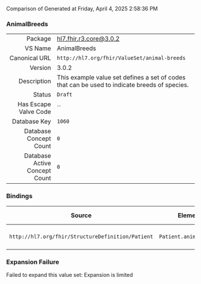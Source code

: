 Comparison of 
Generated at Friday, April 4, 2025 2:58:36 PM

### AnimalBreeds

|      |     |
| ---: | --- |
| Package | hl7.fhir.r3.core@3.0.2 |
| VS Name | AnimalBreeds |
| Canonical URL | `http://hl7.org/fhir/ValueSet/animal-breeds` |
| Version | 3.0.2 |
| Description | This example value set defines a set of codes that can be used to indicate breeds of species. |
| Status | `Draft` |
| Has Escape Valve Code | `` |
| Database Key | `1060` |
| Database Concept Count | `0` |
| Database Active Concept Count | `0` |
### Bindings

| Source | Element | Binding | Strength | Element Short |
| ------ | ------- | ------- | -------- | ------------- |
| `http://hl7.org/fhir/StructureDefinition/Patient` | `Patient.animal.breed` | `http://hl7.org/fhir/ValueSet/animal-breeds` | `Example` | E.g. Poodle, Angus |

### Expansion Failure

Failed to expand this value set: Expansion is limited
